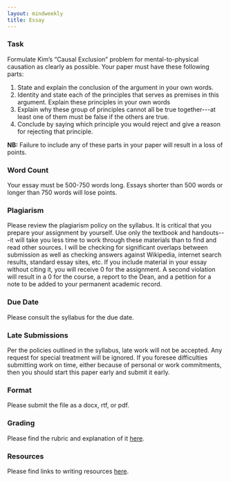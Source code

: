 ```yaml
---
layout: mindweekly
title: Essay
---
```

  

### Task

Formulate Kim’s “Causal Exclusion” problem for mental-to-physical causation as clearly as possible. Your paper must have these following parts:    

1. State and explain the conclusion of the argument in your own words.
2. Identity and state each of the principles that serves as premises in this argument. Explain these principles in your own words
3. Explain why these group of principles cannot all be true together---at least one of them must be false if the others are true.
4. Conclude by saying which principle you would reject and give a reason for rejecting that principle.
	   

**NB:** Failure to include any of these parts in your paper will result in a loss of points. 


### Word Count

Your essay must be 500-750 words long. Essays shorter than 500 words or longer than 750 words will lose points.

### Plagiarism

Please review the plagiarism policy on the syllabus. It is critical that you prepare your assignment by yourself. Use only the textbook and handouts---it will take you less time to work through these materials than to find and read other sources. I will be checking for significant overlaps between submission as well as checking answers against Wikipedia, internet search results, standard essay sites, etc. If you include material in your essay without citing it, you will receive 0 for the assignment. A second violation will result in a 0 for the course, a report to the Dean, and a petition for a note to be added to your permanent academic record. 

### Due Date
Please consult the syllabus for the due date.

### Late Submissions

Per the policies outlined in the syllabus, late work will not be accepted. Any request for special treatment will be ignored. If you foresee difficulties submitting work on time, either because of personal or work commitments, then you should start this paper early and submit it early. 

### Format
Please submit the file as a docx, rtf, or pdf. 

### Grading
Please find the rubric and explanation of it [here](/Teaching/Grading/).

### Resources
Please find links to writing resources [here](/Teaching/Resources/).








